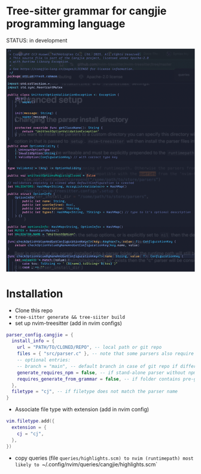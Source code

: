 # Tree-sitter grammar for cangjie programming language

STATUS: in development

![Cangjie tree-sitter highlight demonstration](demo.png)

# Installation

- Clone this repo
- `tree-sitter generate && tree-siiter build`
- set up nvim-treesitter (add in nvim configs)
```lua
parser_config.cangjie = {
  install_info = {
    url = "PATH/TO/CLONED/REPO", -- local path or git repo
    files = { "src/parser.c" }, -- note that some parsers also require src/scanner.c or src/scanner.cc
    -- optional entries:
    -- branch = "main", -- default branch in case of git repo if different from master
    generate_requires_npm = false, -- if stand-alone parser without npm dependencies
    requires_generate_from_grammar = false, -- if folder contains pre-generated src/parser.c
  },
  filetype = "cj", -- if filetype does not match the parser name
}
```
- Associate file type with extension (add in nvim config)
```lua
vim.filetype.add({
  extension = {
    cj = "cj",
  },
})
```
- copy queries (file `queries/highlights.scm) to nvim (runtimepath) most likely to `~/.config/nvim/queries/cangjie/highlights.scm`

